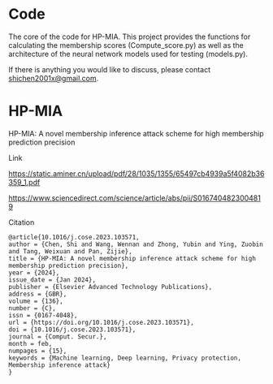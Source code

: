 # Code
The core of the code for HP-MIA.
This project provides the functions for calculating the membership scores (Compute_score.py) as well as the architecture of the neural network models used for testing (models.py).

If there is anything you would like to discuss, please contact shichen2001x@gmail.com.

# HP-MIA

HP-MIA: A novel membership inference attack scheme for high membership prediction precision

Link

https://static.aminer.cn/upload/pdf/28/1035/1355/65497cb4939a5f4082b36359_1.pdf

https://www.sciencedirect.com/science/article/abs/pii/S0167404823004819

Citation
```
@article{10.1016/j.cose.2023.103571,
author = {Chen, Shi and Wang, Wennan and Zhong, Yubin and Ying, Zuobin and Tang, Weixuan and Pan, Zijie},
title = {HP-MIA: A novel membership inference attack scheme for high membership prediction precision},
year = {2024},
issue_date = {Jan 2024},
publisher = {Elsevier Advanced Technology Publications},
address = {GBR},
volume = {136},
number = {C},
issn = {0167-4048},
url = {https://doi.org/10.1016/j.cose.2023.103571},
doi = {10.1016/j.cose.2023.103571},
journal = {Comput. Secur.},
month = feb,
numpages = {15},
keywords = {Machine learning, Deep learning, Privacy protection, Membership inference attack}
}
```
